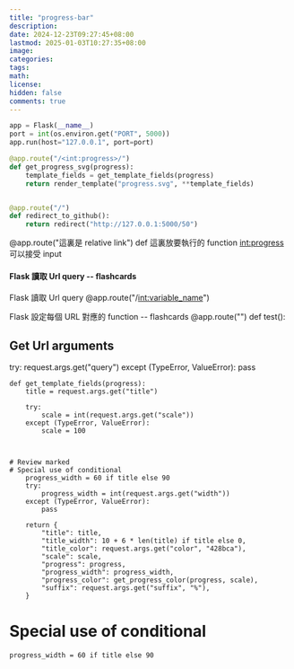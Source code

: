 ```yaml
---
title: "progress-bar"
description: 
date: 2024-12-23T09:27:45+08:00
lastmod: 2025-01-03T10:27:35+08:00
image: 
categories: 
tags: 
math: 
license: 
hidden: false
comments: true
---
```


``` python
app = Flask(__name__)
port = int(os.environ.get("PORT", 5000))
app.run(host="127.0.0.1", port=port)
```
 
```python
@app.route("/<int:progress>/")
def get_progress_svg(progress):
    template_fields = get_template_fields(progress)
    return render_template("progress.svg", **template_fields)


@app.route("/")
def redirect_to_github():
    return redirect("http://127.0.0.1:5000/50")
```
@app.route("這裏是 relative link")
def 這裏放要執行的 function
<int:progress> 可以接受 input


#### Flask 讀取 Url query -- flashcards

Flask 讀取 Url query
@app.route("/<int:variable_name>")



Flask 設定每個 URL 對應的 function -- flashcards
@app.route("")
def test():



## Get Url arguments
try:
	request.args.get("query")
except (TypeError, ValueError):
	pass


```
def get_template_fields(progress):
    title = request.args.get("title")

    try:
        scale = int(request.args.get("scale"))
    except (TypeError, ValueError):
        scale = 100



# Review marked
# Special use of conditional
    progress_width = 60 if title else 90
    try:
        progress_width = int(request.args.get("width"))
    except (TypeError, ValueError):
        pass
 
    return {
        "title": title,
        "title_width": 10 + 6 * len(title) if title else 0,
        "title_color": request.args.get("color", "428bca"),
        "scale": scale,
        "progress": progress,
        "progress_width": progress_width,
        "progress_color": get_progress_color(progress, scale),
        "suffix": request.args.get("suffix", "%"),
    }

```
# Special use of conditional
    progress_width = 60 if title else 90

